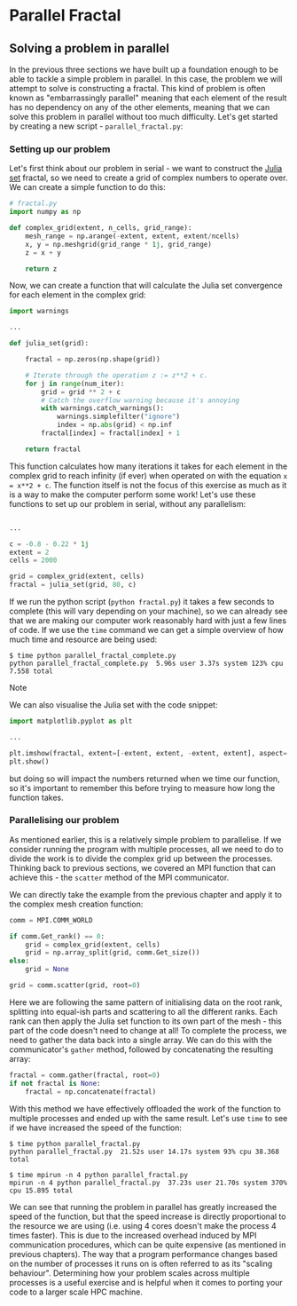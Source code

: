 # Parallel Fractal

## Solving a problem in parallel

In the previous three sections we have built up a foundation enough to be able to tackle a simple problem in parallel.
In this case, the problem we will attempt to solve is constructing a fractal.
This kind of problem is often known as "embarrassingly parallel" meaning that each element of the result has no dependency on any of the other elements, meaning that we can solve this problem in parallel without too much difficulty.
Let's get started by creating a new script - `parallel_fractal.py`:

### Setting up our problem

Let's first think about our problem in serial - we want to construct the [Julia set](https://en.wikipedia.org/wiki/Julia_set) fractal, so we need to create a grid of complex numbers to operate over.
We can create a simple function to do this:

```python
# fractal.py
import numpy as np

def complex_grid(extent, n_cells, grid_range):
    mesh_range = np.arange(-extent, extent, extent/ncells)
    x, y = np.meshgrid(grid_range * 1j, grid_range)
    z = x + y

    return z
```

Now, we can create a function that will calculate the Julia set convergence for each element in the complex grid:

```python
import warnings

...

def julia_set(grid):

    fractal = np.zeros(np.shape(grid))

    # Iterate through the operation z := z**2 + c.
    for j in range(num_iter):
        grid = grid ** 2 + c
        # Catch the overflow warning because it's annoying
        with warnings.catch_warnings():
            warnings.simplefilter("ignore")
            index = np.abs(grid) < np.inf
        fractal[index] = fractal[index] + 1

    return fractal
```

This function calculates how many iterations it takes for each element in the complex grid to reach infinity (if ever) when operated on with the equation `x = x**2 + c`.
The function itself is not the focus of this exercise as much as it is a way to make the computer perform some work!
Let's use these functions to set up our problem in serial, without any parallelism:

```python

...

c = -0.8 - 0.22 * 1j
extent = 2
cells = 2000

grid = complex_grid(extent, cells)
fractal = julia_set(grid, 80, c)
```

If we run the python script (`python fractal.py`) it takes a few seconds to complete (this will vary depending on your machine), so we can already see that we are making our computer work reasonably hard with just a few lines of code.
If we use the `time` command we can get a simple overview of how much time and resource are being used:

```shell
$ time python parallel_fractal_complete.py
python parallel_fractal_complete.py  5.96s user 3.37s system 123% cpu 7.558 total
```

> [!NOTE]
> We can also visualise the Julia set with the code snippet:
>
> ```python
> import matplotlib.pyplot as plt
>
> ...
>
> plt.imshow(fractal, extent=[-extent, extent, -extent, extent], aspect='equal')
> plt.show()
> ```
>
> but doing so will impact the numbers returned when we time our function, so it's important to remember this before trying to measure how long the function takes.

### Parallelising our problem

As mentioned earlier, this is a relatively simple problem to parallelise.
If we consider running the program with multiple processes, all we need to do to divide the work is to divide the complex grid up between the processes.
Thinking back to previous sections, we covered an MPI function that can achieve this - the `scatter` method of the MPI communicator.

We can directly take the example from the previous chapter and apply it to the complex mesh creation function:

```python
comm = MPI.COMM_WORLD

if comm.Get_rank() == 0:
    grid = complex_grid(extent, cells)
    grid = np.array_split(grid, comm.Get_size())
else:
    grid = None

grid = comm.scatter(grid, root=0)
```

Here we are following the same pattern of initialising data on the root rank, splitting into equal-ish parts and scattering to all the different ranks.
Each rank can then apply the Julia set function to its own part of the mesh - this part of the code doesn't need to change at all!
To complete the process, we need to gather the data back into a single array.
We can do this with the communicator's `gather` method, followed by concatenating the resulting array:

```python
fractal = comm.gather(fractal, root=0)
if not fractal is None:
    fractal = np.concatenate(fractal)
```

With this method we have effectively offloaded the work of the function to multiple processes and ended up with the same result.
Let's use `time` to see if we have increased the speed of the function:

```shell
$ time python parallel_fractal.py
python parallel_fractal.py  21.52s user 14.17s system 93% cpu 38.368 total

$ time mpirun -n 4 python parallel_fractal.py
mpirun -n 4 python parallel_fractal.py  37.23s user 21.70s system 370% cpu 15.895 total
```

We can see that running the problem in parallel has greatly increased the speed of the function, but that the speed increase is directly proportional to the resource we are using (i.e. using 4 cores doesn't make the process 4 times faster).
This is due to the increased overhead induced by MPI communication procedures, which can be quite expensive (as mentioned in previous chapters).
The way that a program performance changes based on the number of processes it runs on is often referred to as its "scaling behaviour".
Determining how your problem scales across multiple processes is a useful exercise and is helpful when it comes to porting your code to a larger scale HPC machine.

